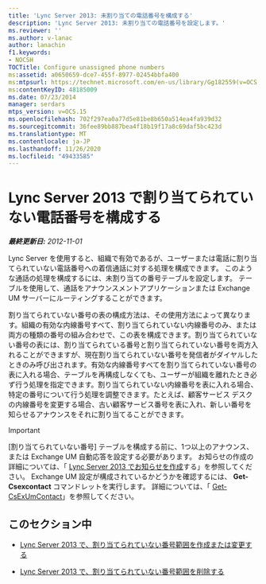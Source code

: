 ```yaml
---
title: 'Lync Server 2013: 未割り当ての電話番号を構成する'
description: 'Lync Server 2013: 未割り当ての電話番号を設定します。'
ms.reviewer: ''
ms.author: v-lanac
author: lanachin
f1.keywords:
- NOCSH
TOCTitle: Configure unassigned phone numbers
ms:assetid: a0650659-dce7-455f-8977-02454bbfa400
ms:mtpsurl: https://technet.microsoft.com/en-us/library/Gg182559(v=OCS.15)
ms:contentKeyID: 48185009
ms.date: 07/23/2014
manager: serdars
mtps_version: v=OCS.15
ms.openlocfilehash: 702f297ea0a77d5e81be8b650a514ea4fa939d32
ms.sourcegitcommit: 36fee89bb887bea4f18b19f17a8c69daf5bc423d
ms.translationtype: MT
ms.contentlocale: ja-JP
ms.lasthandoff: 11/26/2020
ms.locfileid: "49433585"
---
```

# <a name="configure-unassigned-phone-numbers-in-lync-server-2013"></a>Lync Server 2013 で割り当てられていない電話番号を構成する

<div data-xmlns="http://www.w3.org/1999/xhtml">

<div class="topic" data-xmlns="http://www.w3.org/1999/xhtml" data-msxsl="urn:schemas-microsoft-com:xslt" data-cs="https://msdn.microsoft.com/">

<div data-asp="https://msdn2.microsoft.com/asp">



</div>

<div id="mainSection">

<div id="mainBody">

<span> </span>

_**最終更新日:** 2012-11-01_

Lync Server を使用すると、組織で有効であるが、ユーザーまたは電話に割り当てられていない電話番号への着信通話に対する処理を構成できます。 このような通話の処理を構成するには、未割り当ての番号テーブルを設定します。 テーブルを使用して、通話をアナウンスメントアプリケーションまたは Exchange UM サーバーにルーティングすることができます。

割り当てられていない番号の表の構成方法は、その使用方法によって異なります。組織の有効な内線番号すべて、割り当てられていない内線番号のみ、または両方の種類の番号の組み合わせで、この表を構成できます。割り当てられていない番号の表には、割り当てられている番号と割り当てられていない番号を両方入れることができますが、現在割り当てられていない番号を発信者がダイヤルしたときのみ呼び出されます。有効な内線番号すべてを割り当てられていない番号の表に入れる場合、テーブルを再構成しなくても、ユーザーが組織を離れたとき必ず行う処理を指定できます。割り当てられていない内線番号を表に入れる場合、特定の番号について行う処理を調整できます。たとえば、顧客サービス デスクの内線番号を変更する場合、古い顧客サービス番号を表に入れ、新しい番号を知らせるアナウンスをそれに割り当てることができます。

<div>


> [!IMPORTANT]  
> [割り当てられていない番号] テーブルを構成する前に、1つ以上のアナウンス、または Exchange UM 自動応答を設定する必要があります。 お知らせの作成の詳細については、「 <A href="lync-server-2013-create-an-announcement.md">Lync Server 2013 でお知らせを作成</A>する」を参照してください。 Exchange UM 設定が構成されているかどうかを確認するには、 <STRONG>Get-Csexcontact</STRONG> コマンドレットを実行します。 詳細については、「 <A href="https://docs.microsoft.com/powershell/module/skype/Get-CsExUmContact">Get-CsExUmContact</A>」を参照してください。



</div>

<div>

## <a name="in-this-section"></a>このセクション中

  - [Lync Server 2013 で、割り当てられていない番号範囲を作成または変更する](lync-server-2013-create-or-modify-an-unassigned-number-range.md)

  - [Lync Server 2013 で、割り当てられていない番号範囲を削除する](lync-server-2013-delete-an-unassigned-number-range.md)

</div>

</div>

<span> </span>

</div>

</div>

</div>

